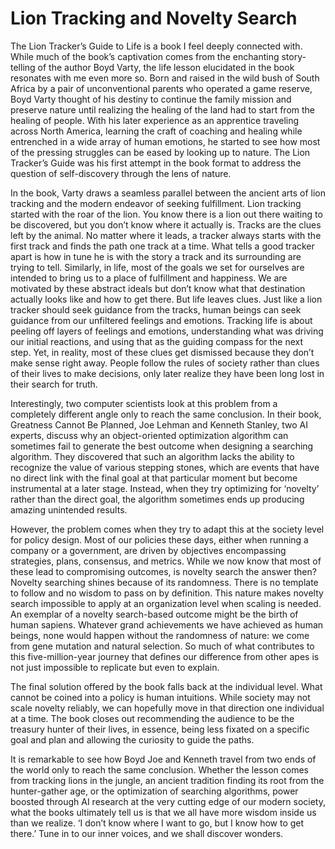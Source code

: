 # Lion Tracking and Novelty Search

The Lion Tracker’s Guide to Life is a book I feel deeply connected with. While much of the book’s captivation comes from the enchanting story-telling of the author Boyd Varty, the life lesson elucidated in the book resonates with me even more so. Born and raised in the wild bush of South Africa by a pair of unconventional parents who operated a game reserve, Boyd Varty thought of his destiny to continue the family mission and preserve nature until realizing the healing of the land had to start from the healing of people. With his later experience as an apprentice traveling across North America, learning the craft of coaching and healing while entrenched in a wide array of human emotions, he started to see how most of the pressing struggles can be eased by looking up to nature. The Lion Tracker’s Guide was his first attempt in the book format to address the question of self-discovery through the lens of nature.

In the book, Varty draws a seamless parallel between the ancient arts of lion tracking and the modern endeavor of seeking fulfillment. Lion tracking started with the roar of the lion. You know there is a lion out there waiting to be discovered, but you don’t know where it actually is. Tracks are the clues left by the animal. No matter where it leads, a tracker always starts with the first track and finds the path one track at a time. What tells a good tracker apart is how in tune he is with the story a track and its surrounding are trying to tell. Similarly, in life, most of the goals we set for ourselves are intended to bring us to a place of fulfillment and happiness. We are motivated by these abstract ideals but don’t know what that destination actually looks like and how to get there. But life leaves clues. Just like a lion tracker should seek guidance from the tracks, human beings can seek guidance from our unfiltered feelings and emotions. Tracking life is about peeling off layers of feelings and emotions, understanding what was driving our initial reactions, and using that as the guiding compass for the next step. Yet, in reality, most of these clues get dismissed because they don’t make sense right away. People follow the rules of society rather than clues of their lives to make decisions, only later realize they have been long lost in their search for truth.

Interestingly, two computer scientists look at this problem from a completely different angle only to reach the same conclusion. In their book, Greatness Cannot Be Planned, Joe Lehman and Kenneth Stanley, two AI experts, discuss why an object-oriented optimization algorithm can sometimes fail to generate the best outcome when designing a searching algorithm. They discovered that such an algorithm lacks the ability to recognize the value of various stepping stones, which are events that have no direct link with the final goal at that particular moment but become instrumental at a later stage. Instead, when they try optimizing for ‘novelty’ rather than the direct goal, the algorithm sometimes ends up producing amazing unintended results.

However, the problem comes when they try to adapt this at the society level for policy design. Most of our policies these days, either when running a company or a government, are driven by objectives encompassing strategies, plans, consensus, and metrics. While we now know that most of these lead to compromising outcomes, is novelty search the answer then? Novelty searching shines because of its randomness. There is no template to follow and no wisdom to pass on by definition. This nature makes novelty search impossible to apply at an organization level when scaling is needed. An exemplar of a novelty search-based outcome might be the birth of human sapiens. Whatever grand achievements we have achieved as human beings, none would happen without the randomness of nature: we come from gene mutation and natural selection. So much of what contributes to this five-million-year journey that defines our difference from other apes is not just impossible to replicate but even to explain.

The final solution offered by the book falls back at the individual level. What cannot be coined into a policy is human intuitions. While society may not scale novelty reliably, we can hopefully move in that direction one individual at a time. The book closes out recommending the audience to be the treasury hunter of their lives, in essence, being less fixated on a specific goal and plan and allowing the curiosity to guide the paths.

It is remarkable to see how Boyd Joe and Kenneth travel from two ends of the world only to reach the same conclusion. Whether the lesson comes from tracking lions in the jungle, an ancient tradition finding its root from the hunter-gather age, or the optimization of searching algorithms, power boosted through AI research at the very cutting edge of our modern society, what the books ultimately tell us is that we all have more wisdom inside us than we realize. ‘I don’t know where I want to go, but I know how to get there.’ Tune in to our inner voices, and we shall discover wonders.
